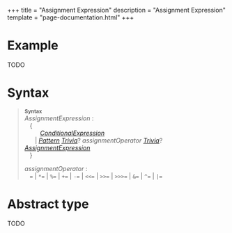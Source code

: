 +++
title = "Assignment Expression"
description = "Assignment Expression"
template = "page-documentation.html"
+++

# Example

TODO

# Syntax

> **<sup>Syntax</sup>**\
> _AssignmentExpression_ :\
> &nbsp;&nbsp; {\
> &nbsp;&nbsp; &nbsp;&nbsp; &nbsp;&nbsp; _[ConditionalExpression]_\
> &nbsp;&nbsp; &nbsp;&nbsp; | _[Pattern]_ _[Trivia]_? _assignmentOperator_ _[Trivia]_? _[AssignmentExpression]_\
> &nbsp;&nbsp; }
>
> _assignmentOperator_ :\
> &nbsp;&nbsp; `=` | `*=` | `%=` | `+=` | `-=` | `<<=` | `>>=` | `>>>=` | `&=` | `^=` | `|=`

# Abstract type

TODO

[AssignmentExpression]: @/documentation/as2/expressions/assignment-expression.md
[ConditionalExpression]: @/documentation/as2/expressions/conditional-expression.md
[Pattern]: @/documentation/as2/pattern.md
[Trivia]: @/documentation/as2/trivia.md#trivia
[avm1-pop]: @/documentation/avm1/actions/pop.md
